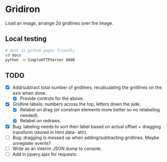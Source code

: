 # Gridiron

Load an image, arrange 2d gridlines over the image.

## Local testing

```bash
# docs is github pages friendly
cd docs
python -m SimpleHTTPServer 8000
```

## TODO

- [X] Add/subtract total number of gridlines, recalculating the gridlines on the axis when done.
    - [X] Provide controls for the above.
- [X] Gridline labels: numbers across the top, letters down the side.
    - [X] Relabel on drag (or constrain elements more better so no relabeling needed).
    - [X] Relabel on redraws.
- [X] Bug: labeling needs to sort then label based on actual offset + dragging transform (stored in html data- attr).
- [ ] Bug: dragging is messed up when adding/subtracting gridlines. Maybe unregister events?
- [ ] Write as an interim JSON dump to console.
- [ ] Add in jquery.ajax for requests.
